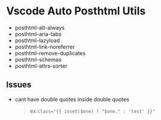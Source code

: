 # Vscode Auto Posthtml Utils

- posthtml-alt-always
- posthtml-aria-tabs
- posthtml-lazyload
- posthtml-link-noreferrer
- posthtml-remove-duplicates
- posthtml-schemas
- posthtml-attrs-sorter

## Issues

- cant have double quotes inside double quotes
    > ex.`class="{{ isset($one) ? "$one." : 'test' }}"`
